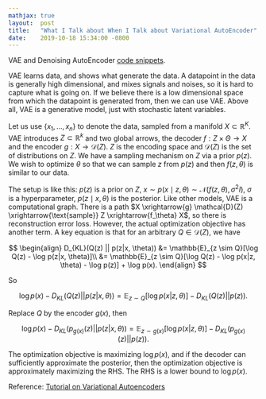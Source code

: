 ```yaml
---
mathjax: true
layout:  post
title:   "What I Talk about When I Talk about Variational AutoEncoder"
date:    2019-10-18 15:34:00 -0800
---
```

VAE and Denoising AutoEncoder [code snippets][code snippets].

VAE learns data, and shows what generate the data. A datapoint in the data is generally high dimensional, and mixes signals and noises, so it is hard to capture what is going on. If we believe there is a low dimensional space from which the datapoint is generated from, then we can use VAE. Above all, VAE is a generative model, just with stochastic latent variables.

Let us use $\{x_1, ..., x_n\}$ to denote the data, sampled from a manifold $X \subset \mathbb{R}^K$. VAE introduces $Z \subset \mathbb{R}^k$ and two global arrows, the decoder $f: Z \times \Theta \rightarrow X$ and the encoder $g: X \rightarrow \mathcal{D}(Z)$. $Z$ is the encoding space and $\mathcal{D}(Z)$ is the set of distributions on $Z$. We have a sampling mechanism on $Z$ via a prior $p(z)$. We wish to optimize $\theta$ so that we can sample $z$ from $p(z)$ and then $f(z, \theta)$ is similar to our data.

The setup is like this: $p(z)$ is a prior on $Z$, $x \sim p(x \mid z, \theta) \sim \mathcal{N}(f(z, \theta), \sigma^2I)$, $\sigma$ is a hyperparameter, $p(z \mid x, \theta)$ is the posterior. Like other models, VAE is a computational graph. There is a path $X \xrightarrow{g}  \mathcal{D}(Z) \xrightarrow{\text{sample}} Z \xrightarrow{f_\theta} X$, so there is reconstruction error loss. However, the actual optimization objective has another term. A key equation is that for an arbitrary $Q\in\mathcal{D}(Z)$, we have

$$
\begin{align}
D_{KL}(Q(z) || p(z|x, \theta)) &= \mathbb{E}_{z \sim Q}[\log Q(z) - \log p(z|x, \theta)]\\
&= \mathbb{E}_{z \sim Q}[\log Q(z) - \log p(x|z, \theta) - \log p(z)] + \log p(x).
\end{align}
$$

So

$$
\log p(x) - D_{KL}(Q(z) || p(z|x, \theta)) = \mathbb{E}_{z \sim Q}[\log p(x|z, \theta)] - D_{KL}(Q(z) || p(z)).
$$

Replace $Q$ by the encoder $g(x)$, then

$$
\log p(x) - D_{KL}(p_{g(x)}(z) || p(z|x, \theta)) = \mathbb{E}_{z \sim g(x)}[\log p(x|z, \theta)] - D_{KL}(p_{g(x)}(z) || p(z)).
$$

The optimization objective is maximizing $\log p(x)$, and if the decoder can sufficiently approximate the posterior, then the optimization objective is approximately maximizing the RHS. The RHS is a lower bound to $\log p(x)$.

Reference:
[Tutorial on Variational Autoencoders][Tutorial on Variational Autoencoders]

[code snippets]: https://github.com/weiddeng/autoencoders
[Tutorial on Variational Autoencoders]: https://arxiv.org/pdf/1606.05908.pdf
